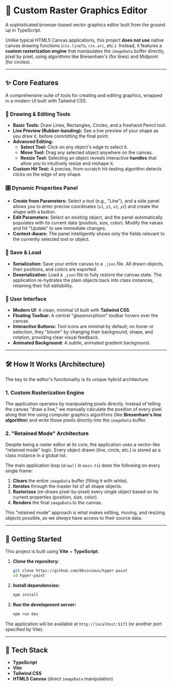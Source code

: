 # 🎨 Custom Raster Graphics Editor

A sophisticated browser-based vector graphics editor built from the ground up in TypeScript.

Unlike typical HTML5 Canvas applications, this project **does not use** native canvas drawing functions (`ctx.lineTo`, `ctx.arc`, etc.). Instead, it features a **custom rasterization engine** that manipulates the `imageData` buffer directly, pixel by pixel, using algorithms like Bresenham's (for lines) and Midpoint (for circles).

---

## ✨ Core Features

A comprehensive suite of tools for creating and editing graphics, wrapped in a modern UI built with Tailwind CSS.

### 🔧 Drawing & Editing Tools
* **Basic Tools:** Draw Lines, Rectangles, Circles, and a freehand Pencil tool.
* **Live Preview (Rubber-banding):** See a live preview of your shape as you draw it, before committing the final point.
* **Advanced Editing:**
    * **Select Tool:** Click on any object's edge to select it.
    * **Move Tool:** Drag any selected object anywhere on the canvas.
    * **Resize Tool:** Selecting an object reveals interactive **handles** that allow you to intuitively resize and reshape it.
* **Custom Hit Test:** A precise, from-scratch hit-testing algorithm detects clicks on the edge of any shape.

### 🎛️ Dynamic Properties Panel
* **Create from Parameters:** Select a tool (e.g., "Line"), and a side panel allows you to enter precise coordinates (`x1`, `y1`, `x2`, `y2`) and create the shape with a button.
* **Edit Parameters:** Select an existing object, and the panel automatically populates with its current data (position, size, color). Modify the values and hit "Update" to see immediate changes.
* **Context-Aware:** The panel intelligently shows only the fields relevant to the currently selected tool or object.

### 💾 Save & Load
* **Serialization:** Save your entire canvas to a `.json` file. All drawn objects, their positions, and colors are exported.
* **Deserialization:** Load a `.json` file to fully restore the canvas state. The application re-hydrates the plain objects back into class instances, retaining their full editability.

### 🎨 User Interface
* **Modern UI:** A clean, minimal UI built with **Tailwind CSS**.
* **Floating Toolbar:** A central "glassmorphism" toolbar hovers over the canvas.
* **Interactive Buttons:** Tool icons are minimal by default; on hover or selection, they "bloom" by changing their background, shape, and rotation, providing clear visual feedback.
* **Animated Background:** A subtle, animated gradient background.

---

## 🛠️ How It Works (Architecture)

The key to the editor's functionality is its unique hybrid architecture.

### 1. Custom Rasterization Engine
The application operates by manipulating pixels directly. Instead of telling the canvas "draw a line," we manually calculate the position of every pixel along that line using computer graphics algorithms (like **Bresenham's line algorithm**) and write those pixels directly into the `imageData` buffer.

### 2. "Retained Mode" Architecture
Despite being a raster editor at its core, the application uses a vector-like "retained mode" logic. Every object drawn (line, circle, etc.) is stored as a class instance in a global list.

The main application loop (`draw()` in `main.ts`) does the following on every single frame:
1.  **Clears** the entire `imageData` buffer (filling it with white).
2.  **Iterates** through the master list of all shape objects.
3.  **Rasterizes** (re-draws pixel-by-pixel) every single object based on its current properties (position, size, color).
4.  **Renders** the final `imageData` to the canvas.

This "retained mode" approach is what makes editing, moving, and resizing objects possible, as we *always* have access to their source data.

---

## 🚀 Getting Started

This project is built using **Vite** + **TypeScript**.

1.  **Clone the repository:**
    ```bash
    git clone https://github.com/Obvinimus/hyper-paint
    cd hyper-paint
    ```

2.  **Install dependencies:**
    ```bash
    npm install
    ```

3.  **Run the development server:**
    ```bash
    npm run dev
    ```

The application will be available at `http://localhost:5173` (or another port specified by Vite).

---

## 🥞 Tech Stack

* **TypeScript**
* **Vite**
* **Tailwind CSS**
* **HTML5 Canvas** (direct `imageData` manipulation)
